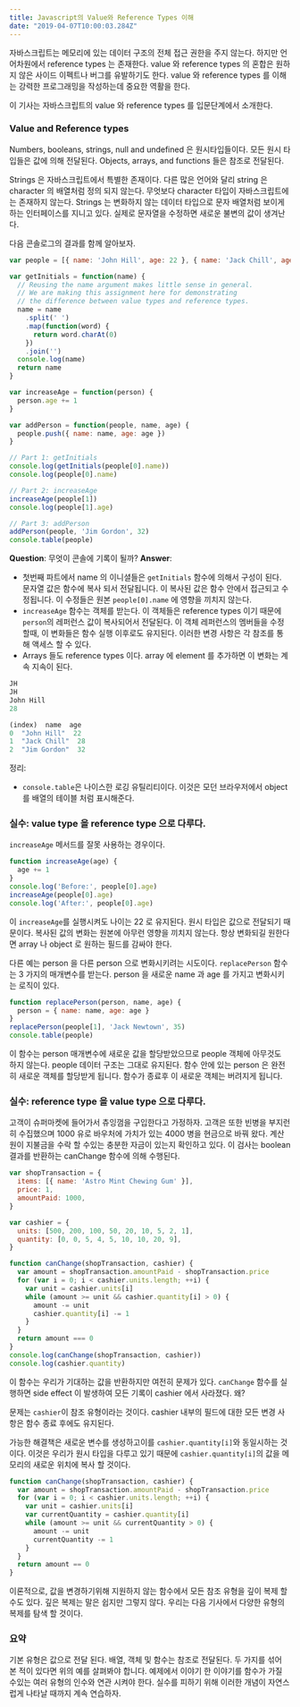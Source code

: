 ```yaml
---
title: Javascript의 Value와 Reference Types 이해
date: "2019-04-07T10:00:03.284Z"
---
```


자바스크립트는 메모리에 있는 데이터 구조의 전체 접근 권한을 주지 않는다.
하지만 언어차원에서 reference types 는 존재한다.
value 와 reference types 의 혼합은 원하지 않은 사이드 이펙트나 버그를 유발하기도 한다.
value 와 reference types 를 이해는 강력한 프로그래밍을 작성하는데 중요한 역활을 한다.

이 기사는 자바스크립트의 value 와 reference types 를 입문단계에서 소개한다.

### Value and Reference types

Numbers, booleans, strings, null and undefined 은 원시타입들이다. 모든 원시 타입들은 값에 의해 전달된다. Objects, arrays, and functions 들은 참조로 전달된다.

Strings 은 자바스크립트에서 특별한 존재이다. 다른 많은 언어와 달리 string 은 character 의 배열처럼 정의 되지 않는다. 무엇보다 character 타입이 자바스크립트에는 존재하지 않는다. Strings 는 변화하지 않는 데이터 타입으로 문자 배열처럼 보이게 하는 인터페이스를 지니고 있다. 실제로 문자열을 수정하면 새로운 불변의 값이 생겨난다.

다음 콘솔로그의 결과를 함께 알아보자.

```javascript
var people = [{ name: 'John Hill', age: 22 }, { name: 'Jack Chill', age: 27 }]

var getInitials = function(name) {
  // Reusing the name argument makes little sense in general.
  // We are making this assignment here for demonstrating
  // the difference between value types and reference types.
  name = name
    .split(' ')
    .map(function(word) {
      return word.charAt(0)
    })
    .join('')
  console.log(name)
  return name
}

var increaseAge = function(person) {
  person.age += 1
}

var addPerson = function(people, name, age) {
  people.push({ name: name, age: age })
}

// Part 1: getInitials
console.log(getInitials(people[0].name))
console.log(people[0].name)

// Part 2: increaseAge
increaseAge(people[1])
console.log(people[1].age)

// Part 3: addPerson
addPerson(people, 'Jim Gordon', 32)
console.table(people)
```

**Question**: 무엇이 콘솔에 기록이 될까?
**Answer**:

* 첫번째 파트에서 name 의 이니셜들은 `getInitials` 함수에 의해서 구성이 된다. 문자열 값은 함수에 복사 되서 전달됩니다. 이 복사된 값은 함수 안에서 접근되고 수정됩니다. 이 수정들은 원본 `people[0].name` 에 영향을 끼치지 않는다.
* `increaseAge` 함수는 객체를 받는다. 이 객체들은 reference types 이기 때문에 `person`의 레퍼런스 값이 복사되어서 전달된다. 이 객체 레퍼런스의 멤버들을 수정할때, 이 변화들은 함수 실행 이후로도 유지된다. 이러한 변경 사항은 각 참조를 통해 액세스 할 수 있다.
* Arrays 들도 reference types 이다. array 에 element 를 추가하면 이 변화는 계속 지속이 된다.

```javascript
JH
JH
John Hill
28

(index)  name  age
0  "John Hill"  22
1  "Jack Chill"  28
2  "Jim Gordon"  32
```

정리:

* `console.table`은 나이스한 로깅 유틸리티이다. 이것은 모던 브라우저에서 object 를 배열의 테이블 처럼 표시해준다.

### 실수: value type 을 reference type 으로 다루다.

`increaseAge` 메서드를 잘못 사용하는 경우이다.

```javascript
function increaseAge(age) {
  age += 1
}
console.log('Before:', people[0].age)
increaseAge(people[0].age)
console.log('After:', people[0].age)
```

이 `increaseAge`를 실행시켜도 나이는 22 로 유지된다. 원시 타입은 값으로 전달되기 때문이다. 복사된 값의 변화는 원본에 아무런 영향을 끼치지 않는다. 항상 변화되길 원한다면 array 나 object 로 원하는 필드를 감싸야 한다.

다른 예는 person 을 다른 person 으로 변화시키려는 시도이다.
`replacePerson` 함수는 3 가지의 매개변수를 받는다. person 을 새로운 name 과 age 를 가지고 변화시키는 로직이 있다.

```javascript
function replacePerson(person, name, age) {
  person = { name: name, age: age }
}
replacePerson(people[1], 'Jack Newtown', 35)
console.table(people)
```

이 함수는 person 매개변수에 새로운 값을 할당받았으므로 people 객체에 아무것도 하지 않는다. people 데이터 구조는 그대로 유지된다. 함수 안에 있는 person 은 완전히 새로운 객체를 할당받게 됩니다. 함수가 종료후 이 새로운 객체는 버려지게 됩니다.

### 실수: reference type 을 value type 으로 다루다.

고객이 슈퍼마켓에 들어가서 츄잉껌을 구입한다고 가정하자. 고객은 또한 빈병을 부지런히 수집했으며 1000 유로 바우처에 가치가 있는 4000 병을 현금으로 바꿔 왔다. 계산원이 지불금을 수락 할 수있는 충분한 자금이 있는지 확인하고 있다. 이 검사는 boolean 결과를 반환하는 canChange 함수에 의해 수행된다.

```javascript
var shopTransaction = {
  items: [{ name: 'Astro Mint Chewing Gum' }],
  price: 1,
  amountPaid: 1000,
}

var cashier = {
  units: [500, 200, 100, 50, 20, 10, 5, 2, 1],
  quantity: [0, 0, 5, 4, 5, 10, 10, 20, 9],
}

function canChange(shopTransaction, cashier) {
  var amount = shopTransaction.amountPaid - shopTransaction.price
  for (var i = 0; i < cashier.units.length; ++i) {
    var unit = cashier.units[i]
    while (amount >= unit && cashier.quantity[i] > 0) {
      amount -= unit
      cashier.quantity[i] -= 1
    }
  }
  return amount === 0
}
console.log(canChange(shopTransaction, cashier))
console.log(cashier.quantity)
```

이 함수는 우리가 기대하는 값을 반환하지만 여전히 문제가 있다. `canChange` 함수를 실행하면 side effect 이 발생하여 모든 기록이 cashier 에서 사라졌다. 왜?

문제는 `cashier`이 참조 유형이라는 것이다. cashier 내부의 필드에 대한 모든 변경 사항은 함수 종료 후에도 유지된다.

가능한 해결책은 새로운 변수를 생성하고이를 `cashier.quantity[i]`와 동일시하는 것이다. 이것은 우리가 원시 타입을 다루고 있기 때문에 `cashier.quantity[i]`의 값을 메모리의 새로운 위치에 복사 할 것이다.

```javascript
function canChange(shopTransaction, cashier) {
  var amount = shopTransaction.amountPaid - shopTransaction.price
  for (var i = 0; i < cashier.units.length; ++i) {
    var unit = cashier.units[i]
    var currentQuantity = cashier.quantity[i]
    while (amount >= unit && currentQuantity > 0) {
      amount -= unit
      currentQuantity -= 1
    }
  }
  return amount == 0
}
```

이론적으로, 값을 변경하기위해 지원하지 않는 함수에서 모든 참조 유형을 깊이 복제 할 수도 있다. 깊은 복제는 말은 쉽지만 그렇지 않다. 우리는 다음 기사에서 다양한 유형의 복제를 탐색 할 것이다.

### 요약

기본 유형은 값으로 전달 된다. 배열, 객체 및 함수는 참조로 전달된다. 두 가지를 섞어 본 적이 있다면 위의 예를 살펴봐야 합니다. 예제에서 이야기 한 이야기를 함수가 가질 수있는 여러 유형의 인수와 연관 시켜야 한다. 실수를 피하기 위해 이러한 개념이 자연스럽게 나타날 때까지 계속 연습하자.
